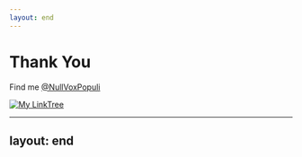 ```yaml
---
layout: end
---
```


# Thank You 

Find me [@NullVoxPopuli](https://linktr.ee/nullvoxpopuli)

[![My LinkTree](/pages/qrcode.png)](https://linktr.ee/nullvoxpopuli)

<!-- 

...and that's it!  
Thanks for listening, 
and as always, you can ask me anything @NullVoxPopuli

-->

---
layout: end
---

